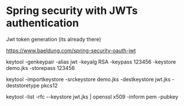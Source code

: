 # Spring security with JWTs authentication

Jwt token generation (its already there)

https://www.baeldung.com/spring-security-oauth-jwt

keytool -genkeypair -alias jwt -keyalg RSA -keypass 123456 -keystore demo.jks -storepass 123456

keytool -importkeystore -srckeystore demo.jks -destkeystore jwt.jks -deststoretype pkcs12

keytool -list -rfc --keystore jwt.jks | openssl x509 -inform pem -pubkey
